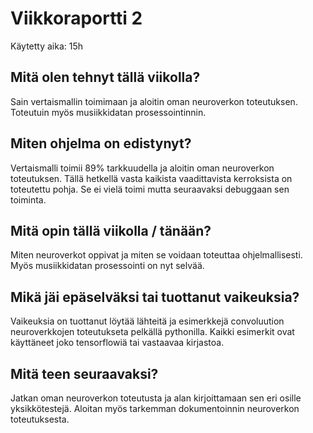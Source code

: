 # Viikkoraportti 2

Käytetty aika: 15h

## Mitä olen tehnyt tällä viikolla?

Sain vertaismallin toimimaan ja aloitin oman neuroverkon toteutuksen. Toteutuin myös musiikkidatan prosessointinnin.

## Miten ohjelma on edistynyt?

Vertaismalli toimii 89% tarkkuudella ja aloitin oman neuroverkon toteutuksen. Tällä hetkellä vasta kaikista vaadittavista kerroksista on toteutettu pohja. Se ei vielä toimi mutta seuraavaksi debuggaan sen toiminta.

## Mitä opin tällä viikolla / tänään?

Miten neuroverkot oppivat ja miten se voidaan toteuttaa ohjelmallisesti. Myös musiikkidatan prosessointi on nyt selvää.

## Mikä jäi epäselväksi tai tuottanut vaikeuksia?

Vaikeuksia on tuottanut löytää lähteitä ja esimerkkejä convoluution neuroverkkojen toteutukseta pelkällä pythonilla. Kaikki esimerkit ovat käyttäneet joko tensorflowiä tai vastaavaa kirjastoa.

## Mitä teen seuraavaksi?

Jatkan oman neuroverkon toteutusta ja alan kirjoittamaan sen eri osille yksikkötestejä. Aloitan myös tarkemman dokumentoinnin neuroverkon toteutuksesta.